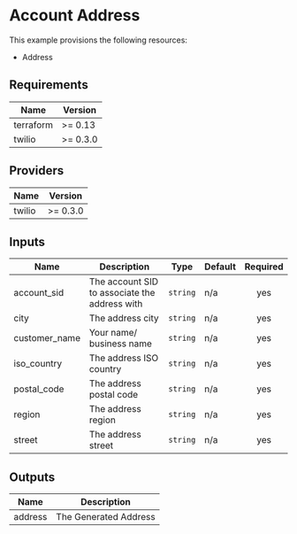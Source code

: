 # Account Address

This example provisions the following resources:

- Address

## Requirements

| Name      | Version  |
| --------- | -------- |
| terraform | >= 0.13  |
| twilio    | >= 0.3.0 |

## Providers

| Name   | Version  |
| ------ | -------- |
| twilio | >= 0.3.0 |

## Inputs

| Name          | Description                                   | Type     | Default | Required |
| ------------- | --------------------------------------------- | -------- | ------- | :------: |
| account_sid   | The account SID to associate the address with | `string` | n/a     |   yes    |
| city          | The address city                              | `string` | n/a     |   yes    |
| customer_name | Your name/ business name                      | `string` | n/a     |   yes    |
| iso_country   | The address ISO country                       | `string` | n/a     |   yes    |
| postal_code   | The address postal code                       | `string` | n/a     |   yes    |
| region        | The address region                            | `string` | n/a     |   yes    |
| street        | The address street                            | `string` | n/a     |   yes    |

## Outputs

| Name    | Description           |
| ------- | --------------------- |
| address | The Generated Address |
